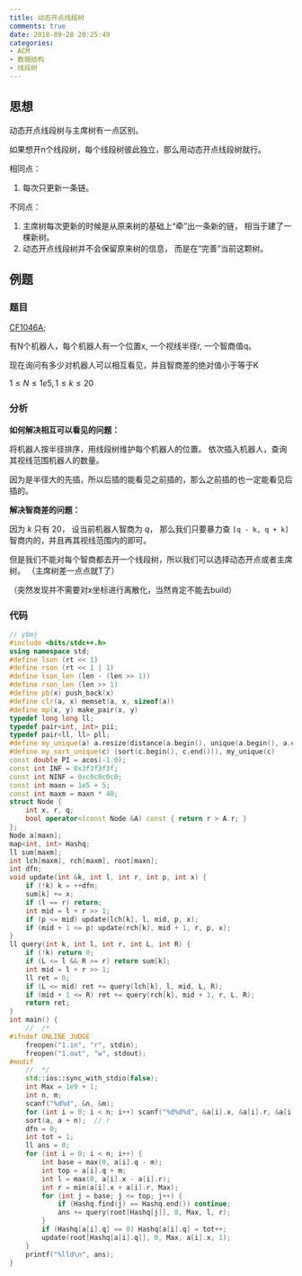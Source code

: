 ```yaml
---
title: 动态开点线段树
comments: true
date: 2018-09-28 20:25:49
categories:
- ACM
- 数据结构
- 线段树
---
```


## 思想
动态开点线段树与主席树有一点区别。

如果想开n个线段树，每个线段树彼此独立，那么用动态开点线段树就行。

相同点：

1. 每次只更新一条链。

不同点：

1. 主席树每次更新的时候是从原来树的基础上“牵”出一条新的链， 相当于建了一棵新树。
2. 动态开点线段树并不会保留原来树的信息， 而是在“完善”当前这颗树。
## 例题

### 题目
[CF1046A](http://codeforces.com/contest/1046/problem/A);

有N个机器人，每个机器人有一个位置x, 一个视线半径r, 一个智商值q。 

现在询问有多少对机器人可以相互看见，并且智商差的绝对值小于等于K

$1 \leq N \leq 1e5, 1 \leq k \leq 20$

### 分析
**如何解决相互可以看见的问题：**

将机器人按半径排序，用线段树维护每个机器人的位置。 依次插入机器人，查询其视线范围机器人的数量。

因为是半径大的先插，所以后插的能看见之前插的，那么之前插的也一定能看见后插的。

**解决智商差的问题：**

因为 $k$ 只有 $20$， 设当前机器人智商为 $q$， 那么我们只要暴力查 `[q - k, q + k]` 智商内的，并且再其视线范围内的即可。

但是我们不能对每个智商都去开一个线段树，所以我们可以选择动态开点或者主席树。 （主席树差一点点就T了）

（突然发现并不需要对x坐标进行离散化，当然肯定不能去build）


### 代码
```cpp
// ybmj
#include <bits/stdc++.h>
using namespace std;
#define lson (rt << 1)
#define rson (rt << 1 | 1)
#define lson_len (len - (len >> 1))
#define rson_len (len >> 1)
#define pb(x) push_back(x)
#define clr(a, x) memset(a, x, sizeof(a))
#define mp(x, y) make_pair(x, y)
typedef long long ll;
typedef pair<int, int> pii;
typedef pair<ll, ll> pll;
#define my_unique(a) a.resize(distance(a.begin(), unique(a.begin(), a.end())))
#define my_sort_unique(c) (sort(c.begin(), c.end())), my_unique(c)
const double PI = acos(-1.0);
const int INF = 0x3f3f3f3f;
const int NINF = 0xc0c0c0c0;
const int maxn = 1e5 + 5;
const int maxm = maxn * 40;
struct Node {
    int x, r, q;
    bool operator<(const Node &A) const { return r > A.r; }
};
Node a[maxn];
map<int, int> Hashq;
ll sum[maxm];
int lch[maxm], rch[maxm], root[maxn];
int dfn;
void update(int &k, int l, int r, int p, int x) {
    if (!k) k = ++dfn;
    sum[k] += x;
    if (l == r) return;
    int mid = l + r >> 1;
    if (p <= mid) update(lch[k], l, mid, p, x);
    if (mid + 1 <= p) update(rch[k], mid + 1, r, p, x);
}
ll query(int k, int l, int r, int L, int R) {
    if (!k) return 0;
    if (L <= l && R >= r) return sum[k];
    int mid = l + r >> 1;
    ll ret = 0;
    if (L <= mid) ret += query(lch[k], l, mid, L, R);
    if (mid + 1 <= R) ret += query(rch[k], mid + 1, r, L, R);
    return ret;
}
int main() {
    //	/*
#ifndef ONLINE_JUDGE
    freopen("1.in", "r", stdin);
    freopen("1.out", "w", stdout);
#endif
    //	*/
    std::ios::sync_with_stdio(false);
    int Max = 1e9 + 1;
    int n, m;
    scanf("%d%d", &n, &m);
    for (int i = 0; i < n; i++) scanf("%d%d%d", &a[i].x, &a[i].r, &a[i].q);
    sort(a, a + n);  // r
    dfn = 0;
    int tot = 1;
    ll ans = 0;
    for (int i = 0; i < n; i++) {
        int base = max(0, a[i].q - m);
        int top = a[i].q + m;
        int l = max(0, a[i].x - a[i].r);
        int r = min(a[i].x + a[i].r, Max);
        for (int j = base; j <= top; j++) {
            if (Hashq.find(j) == Hashq.end()) continue;
            ans += query(root[Hashq[j]], 0, Max, l, r);
        }
        if (Hashq[a[i].q] == 0) Hashq[a[i].q] = tot++;
        update(root[Hashq[a[i].q]], 0, Max, a[i].x, 1);
    }
    printf("%lld\n", ans);
}
```
